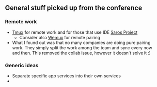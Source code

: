 ## General stuff picked up from the conference

### Remote work

- [Tmux](http://tmux.sourceforge.net/) for remote work and for those that use IDE [Saros Project](http://www.saros-project.org/)
  - Consider also [Wemux](https://github.com/zolrath/wemux) for remote pairing
- What I found out was that no many companies are doing pure pairing work. They simply split the work among the team and sync every now and then. This removed the collab issue, however it doesn't solve it :)

### Generic ideas

- Separate specific app services into their own services
- 
